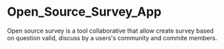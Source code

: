 # Open_Source_Survey_App
Open source survey is a tool collaborative that allow create survey based on question valid, discuss by a users's community and commite
members.
